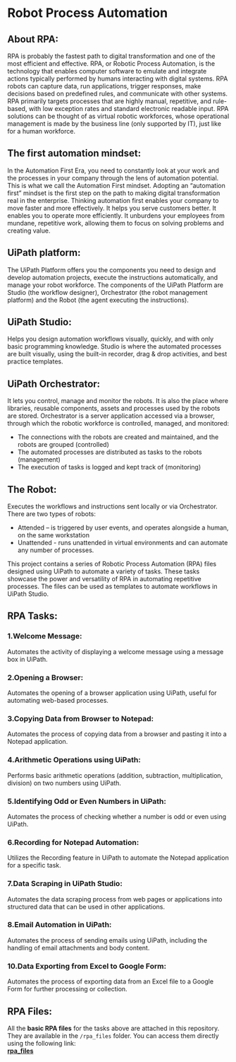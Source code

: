 # Robot Process Automation

## About RPA:

RPA is probably the fastest path to digital transformation and one of the most efficient and effective. 
RPA, or Robotic Process Automation, is the technology that enables computer software to emulate and integrate 
actions typically performed by humans interacting with digital systems. RPA robots can capture data, 
run applications, trigger responses, make decisions based on predefined rules, and communicate with other systems. 
RPA primarily targets processes that are highly manual, repetitive, and rule-based, with low exception rates and 
standard electronic readable input. RPA solutions can be thought of as virtual robotic workforces, whose operational 
management is made by the business line (only supported by IT), just like for a human workforce.

## The first automation mindset:

In the Automation First Era, you need to constantly look at your work and the processes in your company through 
the lens of automation potential. This is what we call the Automation First mindset. Adopting an “automation first” 
mindset is the first step on the path to making digital transformation real in the enterprise. Thinking automation 
first enables your company to move faster and more effectively. It helps you serve customers better. It enables you 
to operate more efficiently. It unburdens your employees from mundane, repetitive work, allowing them to focus on 
solving problems and creating value.

## UiPath platform:

The UiPath Platform offers you the components you need to design and develop automation projects, execute the 
instructions automatically, and manage your robot workforce. The components of the UiPath Platform are Studio (the workflow designer), 
Orchestrator (the robot management platform) and the Robot (the agent executing the instructions).

## UiPath Studio:

Helps you design automation workflows visually, quickly, and with only basic programming knowledge. Studio is where 
the automated processes are built visually, using the built-in recorder, drag & drop activities, and best practice templates.

## UiPath Orchestrator:

It lets you control, manage and monitor the robots. It is also the place where libraries, reusable components, assets 
and processes used by the robots are stored. Orchestrator is a server application accessed via a browser, through which 
the robotic workforce is controlled, managed, and monitored:

- The connections with the robots are created and maintained, and the robots are grouped (controlled)
- The automated processes are distributed as tasks to the robots (management)
- The execution of tasks is logged and kept track of (monitoring)

## The Robot:

Executes the workflows and instructions sent locally or via Orchestrator. There are two types of robots:
- Attended – is triggered by user events, and operates alongside a human, on the same workstation
- Unattended - runs unattended in virtual environments and can automate any number of processes.


This project contains a series of Robotic Process Automation (RPA) files designed using UiPath to automate 
a variety of tasks. These tasks showcase the power and versatility of RPA in automating repetitive processes. 
The files can be used as templates to automate workflows in UiPath Studio.

## RPA Tasks:

### 1.Welcome Message:
Automates the activity of displaying a welcome message using a message box in UiPath.

### 2.Opening a Browser:
Automates the opening of a browser application using UiPath, useful for automating web-based processes.

### 3.Copying Data from Browser to Notepad:
Automates the process of copying data from a browser and pasting it into a Notepad application.

### 4.Arithmetic Operations using UiPath:
Performs basic arithmetic operations (addition, subtraction, multiplication, division) on two numbers using UiPath.

### 5.Identifying Odd or Even Numbers in UiPath:
Automates the process of checking whether a number is odd or even using UiPath.

### 6.Recording for Notepad Automation:
Utilizes the Recording feature in UiPath to automate the Notepad application for a specific task.

### 7.Data Scraping in UiPath Studio:
Automates the data scraping process from web pages or applications into structured data that can be used in other applications.

### 8.Email Automation in UiPath:
Automates the process of sending emails using UiPath, including the handling of email attachments and body content.

### 10.Data Exporting from Excel to Google Form:
Automates the process of exporting data from an Excel file to a Google Form for further processing or collection.

## RPA Files:

All the **basic RPA files** for the tasks above are attached in this repository. They are available in the `/rpa_files` folder. 
You can access them directly using the following link:  
[**rpa_files**](./rpa_files)


